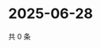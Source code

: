 # 2025-06-28

共 0 条

<!-- BEGIN ZHIHUQUESTIONS -->
<!-- 最后更新时间 Sat Jun 28 2025 17:11:01 GMT+0800 (China Standard Time) -->

<!-- END ZHIHUQUESTIONS -->
